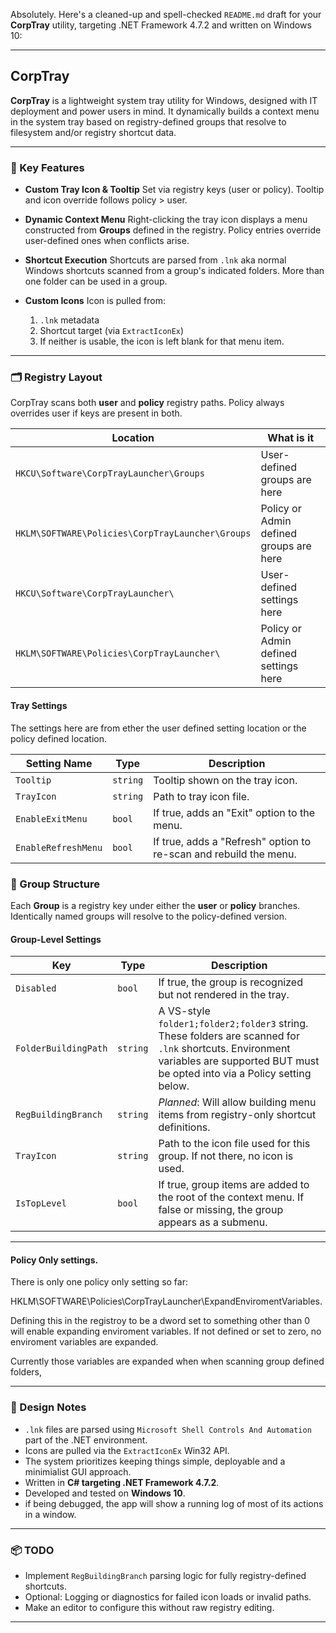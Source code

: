Absolutely. Here's a cleaned-up and spell-checked `README.md` draft for your **CorpTray** utility, targeting .NET Framework 4.7.2 and written on Windows 10:

---

## CorpTray

**CorpTray** is a lightweight system tray utility for Windows, designed with IT deployment and power users in mind. It dynamically builds a context menu in the system tray based on registry-defined groups that resolve to filesystem and/or registry shortcut data.

---

### 🔧 Key Features

* **Custom Tray Icon & Tooltip**
  Set via registry keys (user or policy). Tooltip and icon override follows policy > user.

* **Dynamic Context Menu**
  Right-clicking the tray icon displays a menu constructed from **Groups** defined in the registry. Policy entries override user-defined ones when conflicts arise.

* **Shortcut Execution**
  Shortcuts are parsed from `.lnk` aka normal Windows shortcuts scanned from a group's indicated folders. More than one folder can be used in a group.


* **Custom Icons**
  Icon is pulled from:

  1. `.lnk` metadata
  2. Shortcut target (via `ExtractIconEx`)
  3. If neither is usable, the icon is left blank for that menu item.

---



### 🗂 Registry Layout

CorpTray scans both **user** and **policy** registry paths. Policy always overrides user if keys are present in both.

| Location | What is it |
-----------|------------|
|`HKCU\Software\CorpTrayLauncher\Groups` | User-defined groups are here |
|`HKLM\SOFTWARE\Policies\CorpTrayLauncher\Groups`| Policy or Admin defined groups are here |
|`HKCU\Software\CorpTrayLauncher\` | User-defined settings here |
|`HKLM\SOFTWARE\Policies\CorpTrayLauncher\`| Policy or Admin defined settings here  |


#### Tray Settings 

The settings here are from ether the user defined setting location or the policy defined location.



| Setting Name        | Type     | Description                                                       |
| ------------------- | -------- | ----------------------------------------------------------------- |
| `Tooltip`           | `string` | Tooltip shown on the tray icon.                                   |
| `TrayIcon`          | `string` | Path to tray icon file.                                           |
| `EnableExitMenu`    | `bool`   | If true, adds an "Exit" option to the menu.                       |
| `EnableRefreshMenu` | `bool`   | If true, adds a "Refresh" option to re-scan and rebuild the menu. |


### 📁 Group Structure

Each **Group** is a registry key under either the **user** or **policy** branches. Identically named groups will resolve to the policy-defined version.

#### Group-Level Settings

| Key                  | Type     | Description                                                                                                                                                |
| -------------------- | -------- | ---------------------------------------------------------------------------------------------------------------------------------------------------------- |
| `Disabled`           | `bool`   | If true, the group is recognized but not rendered in the tray.                                                                                             |
| `FolderBuildingPath` | `string` | A VS-style `folder1;folder2;folder3` string. These folders are scanned for `.lnk` shortcuts. Environment variables are supported BUT must be opted into via a Policy setting below. |
| `RegBuildingBranch`  | `string` | *Planned*: Will allow building menu items from registry-only shortcut definitions.                                                                         |
| `TrayIcon`           | `string` | Path to the icon file used for this group. If not there, no icon is used.                                                                 |
| `IsTopLevel`         | `bool`   | If true, group items are added to the root of the context menu. If false or missing, the group appears as a submenu.                |

---


#### Policy Only settings.

There is only one policy only setting so far:

HKLM\SOFTWARE\Policies\CorpTrayLauncher\ExpandEnviromentVariables. 

Defining this in the registroy to be a dword set to something other than 0 will enable expanding enviroment variables. If not defined or set to zero, no enviroment variables are expanded.

Currently those variables are expanded when when scanning group defined folders,



---

### 🧠 Design Notes

* `.lnk` files are parsed using `Microsoft Shell Controls And Automation` part of the .NET environment.
* Icons are pulled via the `ExtractIconEx` Win32 API.
* The system prioritizes keeping things simple, deployable and a minimialist GUI approach.
* Written in **C# targeting .NET Framework 4.7.2**.
* Developed and tested on **Windows 10**.
* if being debugged, the app will show a running log of most of its actions in a window.
---

### 📦 TODO

* Implement `RegBuildingBranch` parsing logic for fully registry-defined shortcuts.
* Optional: Logging or diagnostics for failed icon loads or invalid paths.
* Make an editor to configure this without raw registry editing.
---




